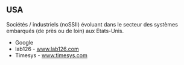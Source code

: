 USA
---

Sociétés / industriels (noSSII) évoluant dans le secteur des systèmes embarqués
(de près ou de loin) aux Etats-Unis.

- Google
- lab126 - www.lab126.com
- Timesys - www.timesys.com
